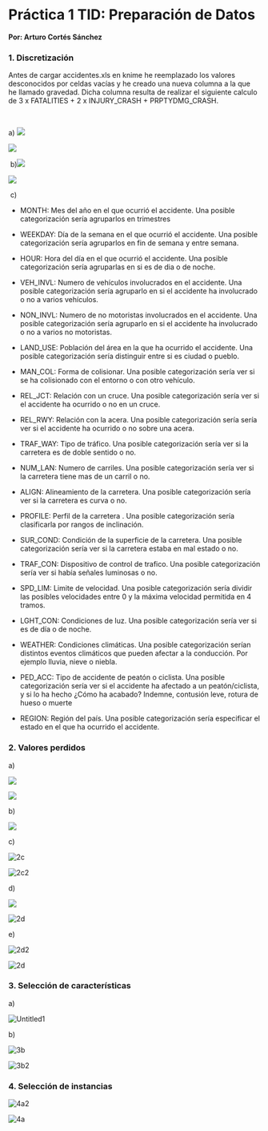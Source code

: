 # Práctica 1 TID: Preparación de Datos

**Por: Arturo Cortés Sánchez**

### 1. Discretización

Antes de cargar accidentes.xls en knime he reemplazado los valores desconocidos por celdas vacías y he creado una nueva columna a la que he llamado gravedad. Dicha columna resulta de realizar el siguiente calculo de 3 x FATALITIES + 2 x INJURY_CRASH + PRPTYDMG_CRASH.

​	

a) ![](./img/Untitled1.svg)



![](./img/arbol_a.svg)



​	b)![](./img/Untitled.svg)

![](./img/arbol_b.svg)

​	c)

* MONTH: Mes del año en el que ocurrió el accidente. Una posible categorización sería agruparlos en trimestres

* WEEKDAY: Día de la semana en el que ocurrió el accidente. Una posible categorización sería agruparlos en fin de semana y entre semana.

* HOUR:  Hora del día en el que ocurrió el accidente. Una posible categorización sería agruparlas en si es de dia o de noche.

* VEH_INVL: Numero de vehículos involucrados en el accidente.  Una posible categorización sería agruparlo en si el accidente ha involucrado o no a varios vehículos.

* NON_INVL: Numero de no motoristas involucrados en el accidente.  Una posible categorización sería agruparlo en si el accidente ha involucrado o no a varios no motoristas.

* LAND_USE: Población del área en la que ha ocurrido el accidente. Una posible categorización sería distinguir entre si es ciudad o pueblo.

* MAN_COL: Forma de colisionar. Una posible categorización sería ver si se ha colisionado con el entorno o con otro vehículo.

* REL_JCT: Relación con un cruce. Una posible categorización sería ver si el accidente ha ocurrido o no en un cruce.

* REL_RWY: Relación con la acera. Una posible categorización sería  sería ver si el accidente ha ocurrido o no sobre una acera.

* TRAF_WAY: Tipo de tráfico. Una posible categorización sería ver si la carretera es de doble sentido o no.

* NUM_LAN:  Numero de carriles. Una posible categorización sería ver si la carretera tiene mas de un carril o no.

* ALIGN: Alineamiento de la carretera. Una posible categorización sería ver si la carretera es curva o no.

* PROFILE: Perfil de la carretera . Una posible categorización sería clasificarla por rangos de inclinación.

* SUR_COND: Condición de la superficie de la carretera. Una posible categorización sería ver si la carretera estaba en mal estado o no.

* TRAF_CON: Dispositivo de control de trafico. Una posible categorización sería ver si había señales luminosas o no.

* SPD_LIM: Limite de velocidad. Una posible categorización sería dividir las posibles velocidades entre 0 y la máxima velocidad permitida en 4 tramos.

* LGHT_CON: Condiciones de luz. Una posible categorización sería ver si es de día o de noche.

* WEATHER: Condiciones climáticas. Una posible categorización serían distintos eventos climáticos que pueden afectar a la conducción. Por ejemplo lluvia, nieve o niebla.

* PED_ACC: Tipo de accidente de peatón o ciclista. Una posible categorización sería ver si  el accidente ha afectado a un peatón/ciclista, y si lo ha hecho ¿Cómo ha acabado? Indemne, contusión leve, rotura de hueso o muerte

* REGION: Región del país. Una posible categorización sería especificar el estado en el que ha ocurrido el accidente.

  

### 2. Valores perdidos

a)

![](./img/Untitled1.svg)

![](./img/2a.svg)

b)

![](./img/arbol_a.svg)

c)

![2c](./img/2c.svg)

![2c2](./img/2c2.svg)

d)

![](./img/2c.svg)

![2d](./img/2d.svg)



e)

![2d2](./img/2d2.svg)

![2d](./img/2d.svg)



### 3. Selección de características

a)

![Untitled1](./img/Untitled1.svg)





b)

![3b](./img/3b.svg)

![3b2](./img/3b2.svg)

### 4. Selección de instancias

![4a2](./img/4a2.svg)

![4a](./img/4a.svg)